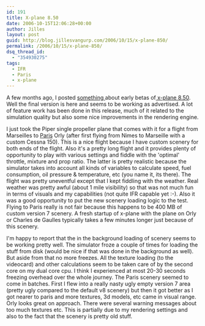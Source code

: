 ```yaml
---
id: 191
title: X-plane 8.50
date: 2006-10-15T12:06:28+00:00
author: Jilles
layout: post
guid: http://blog.jillesvangurp.com/2006/10/15/x-plane-850/
permalink: /2006/10/15/x-plane-850/
dsq_thread_id:
  - "354930275"
tags:
  - IFR
  - Paris
  - x-plane
---
```

A few months ago, I posted [something ](https://www.jillesvangurp.com/2006/07/22/x-plane-850-beta/)about early betas of[ x-plane 8.50](http://x-plane.com/). Well the final version is here and seems to be working as advertised. A lot of feature work has been done in this release, much of it related to the simulation quality but also some nice improvements in the rendering engine.

I just took the Piper single propeller plane that comes with it for a flight from Marseilles to [Paris](http://baugras.club.fr/xplane/Accueil_english.html) Orly (after first flying from Nimes to Marseille with a custom Cessna 150). This is a nice flight because I have custom scenery for both ends of the flight. Also it's a pretty long flight and it provides plenty of opportunity to play with various settings and fiddle with the 'optimal' throttle, mixture and prop ratio. The latter is pretty realistic because the simulator takes into account all kinds of variables to calculate speed, fuel consumption, oil pressure & temperature, etc (you name it, its there).
The flight was pretty uneventful except that I kept fiddling with the weather. Real weather was pretty awful (about 1 mile visibility) so that was not much fun in terms of visuals and my capabilities (not quite IFR capable yet :-). Also it was a good opportunity to put the new scenery loading logic to the test. Flying to Paris really is not fair because this happens to be 400 MB of custom version 7 scenery. A fresh startup of x-plane with the plane on Orly or Charles de Gaulles typically takes a few minutes longer just because of this scenery.

I'm happy to report that the in the background loading of scenery seems to be working pretty well. The simulator froze a couple of times for loading the stuff from disk (would be nice if that was done in the background as well). But aside from that no more freezes. All the texture loading (to the videocard) and other calculations seem to be taken care of by the second core on my dual core cpu. I think I experienced at most 20-30 seconds  freezing overhead over the whole journey. The Paris scenery seemed to come in batches. First I flew into a really nasty ugly empty version 7 area (pretty ugly compared to the default v8 scenery) but then it got better as I got nearer to paris and more textures, 3d models, etc came in visual range. Orly looks great on approach. There were several warning messages about too much textures etc. This is partially due to my rendering settings and also to the fact that the scenery is pretty old stuff.